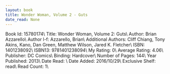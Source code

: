 ```yaml
---
layout: book
title: Wonder Woman, Volume 2 - Guts
date_read: None
---
```


Book Id: 15780174\ 
Title: Wonder Woman, Volume 2: Guts\ 
Author: Brian Azzarello\ 
Author l-f: Azzarello, Brian\ 
Additional Authors: Cliff Chiang, Tony Akins, Kano, Dan           Green, Matthew Wilson, Jared K. Fletcher\ 
ISBN: 1401238092\ 
ISBN13: 9781401238094\ 
My Rating: 0\ 
Average Rating: 4.06\ 
Publisher: DC Comics\ 
Binding: Hardcover\ 
Number of Pages: 144\ 
Year Published: 2013\ 
Date Read: \ 
Date Added: 2016/10/29\ 
Exclusive Shelf: read\ 
Read Count: 1\ 

